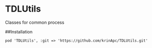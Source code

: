 # TDLUtils

Classes for common process  

##Installation

```
pod 'TDLUtils', :git => 'https://github.com/krinApc/TDLUtils.git'
```
